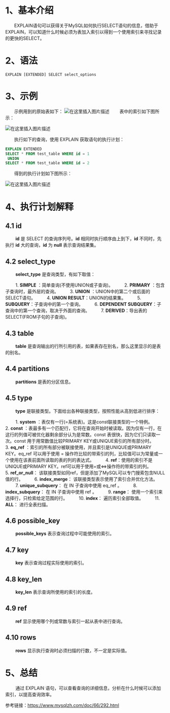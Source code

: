 ﻿# 1、基本介绍
&emsp;&emsp;EXPLAIN语句可以获得关于MySQL如何执行SELECT语句的信息，借助于EXPLAIN，可以知道什么时候必须为表加入索引以得到一个使用索引来寻找记录的更快的SELECT。
# 2、语法
```
EXPLAIN [EXTENDED] SELECT select_options
```
# 3、示例
&emsp;&emsp;示例用到的原始表如下：
![在这里插入图片描述](https://i-blog.csdnimg.cn/blog_migrate/4d9f5eeb10fd8254c4688d33b55da054.png#pic_center)
&emsp;&emsp;表中的索引如下图所示：

![在这里插入图片描述](https://i-blog.csdnimg.cn/blog_migrate/1e8b86cbc601f6bf5a8c17f8cd47a3a2.png#pic_center)

&emsp;&emsp;执行如下的查询，使用 EXPLAIN 获取语句的执行计划：

```sql
EXPLAIN EXTENDED 
SELECT * FROM test_table WHERE id = 1
 UNION
SELECT * FROM test_table WHERE id = 2
```
&emsp;&emsp;得到的执行计划如下图所示：

![在这里插入图片描述](https://i-blog.csdnimg.cn/blog_migrate/d27b6a627c7ea2101f7d71bb6bb21cbc.png#pic_center)
# 4、执行计划解释
## 4.1 id
&emsp;&emsp; **id** 是 SELECT 的查询序列号。**id** 相同时执行顺序由上到下，**id** 不同时，先执行 **id** 大的查询，**id** 为 **null** 表示查询结果集。
## 4.2 select_type
&emsp;&emsp; **select_type** 是查询类型，有如下取值：

&emsp;&emsp; 1. **SIMPLE** ：简单查询(不使用UNION或子查询)。
&emsp;&emsp; 2. **PRIMARY**  ：包含子查询时，最外层的查询。
&emsp;&emsp; 3. **UNION**  ：UNION中的第二个或后面的SELECT语句。
&emsp;&emsp; 4. **UNION RESULT**：UNION的结果集。
&emsp;&emsp; 5. **SUBQUERY**：子查询中的第一个查询。
&emsp;&emsp; 6. **DEPENDENT SUBQUERY**：子查询中的第一个查询，取决于外面的查询。
&emsp;&emsp; 7. **DERIVED**：导出表的SELECT(FROM子句的子查询)。

 ## 4.3 table
 &emsp;&emsp; **table** 是查询输出的行所引用的表，如果表存在别名，那么这里显示的是表的别名。
 ## 4.4 partitions
&emsp;&emsp; **partitions** 是表的分区信息。
## 4.5 type
&emsp;&emsp; **type** 是联接类型。下面给出各种联接类型，按照性能从高到低进行排序：

&emsp;&emsp; 1. **system** ：表仅有一行(=系统表)。这是const联接类型的一个特例。
&emsp;&emsp; 2. **const**  ：表最多有一个匹配行，它将在查询开始时被读取。因为仅有一行，在这行的列值可被优化器剩余部分认为是常数。const 表很快，因为它们只读取一次。const 用于用常数值比较PRIMARY KEY或UNIQUE索引的所有部分时。
&emsp;&emsp; 3. **eq_ref**  ：索引的所有部分被联接使用，并且索引是UNIQUE或PRIMARY KEY。eq_ref 可以用于使用 = 操作符比较的带索引的列，比较值可以为常量或一个使用在该表前面所读取的表的列的表达式。
&emsp;&emsp; 4. **ref**：使用的索引不是UNIQUE或PRIMARY KEY。ref可以用于使用=或<=>操作符的带索引的列。
&emsp;&emsp; 5. **ref_or_null**： 该联接类型如同ref，但是添加了MySQL可以专门搜索包含NULL值的行。
&emsp;&emsp; 6. **index_merge**： 该联接类型表示使用了索引合并优化方法。
&emsp;&emsp; 7. **unique_subquery**： 在 IN 子查询中使用 eq_ref 。
&emsp;&emsp; 8. **index_subquery**： 在 IN 子查询中使用 ref 。
&emsp;&emsp; 9. **range**： 使用一个索引来选择行，只检索给定范围的行。
&emsp;&emsp; 10. **index**： 遍历索引全部取值。
&emsp;&emsp; 11. **ALL**： 进行全表扫描。
## 4.6  possible_key
&emsp;&emsp; **possible_keys** 表示查询过程中可能使用的索引。
## 4.7  key
&emsp;&emsp; **key** 表示查询过程实际使用的索引。
## 4.8  key_len
&emsp;&emsp; **key_len** 表示查询所使用的索引的长度。
## 4.9  ref
&emsp;&emsp; **ref** 显示使用哪个列或常数与索引一起从表中进行查询。
## 4.10  rows
&emsp;&emsp;  **rows** 显示执行查询时必须扫描的行数，不一定是实际值。
# 5、总结
&emsp;&emsp; 通过 EXPLAIN 语句，可以查看查询的详细信息，分析在什么时候可以添加索引，以提高查询效率。


参考链接：https://www.mysqlzh.com/doc/66/292.html
